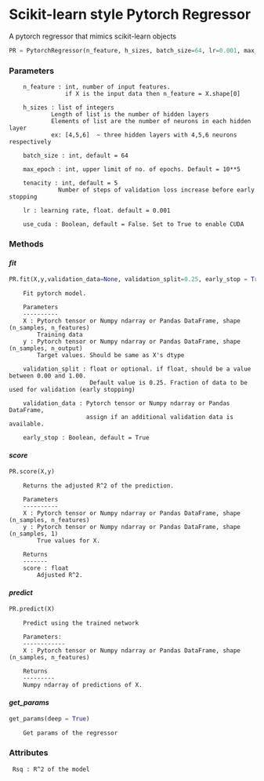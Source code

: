 # Scikit-learn style Pytorch Regressor


A pytorch regressor that mimics scikit-learn objects 


```python 
PR = PytorchRegressor(n_feature, h_sizes, batch_size=64, lr=0.001, max_epoch = 1e5, tenacity = 5, use_cuda = False)
 ```
### Parameters

        n_feature : int, number of input features.
                    if X is the input data then n_feature = X.shape[0]

        h_sizes : list of integers
                Length of list is the number of hidden layers
                Elements of list are the number of neurons in each hidden layer
                ex: [4,5,6]  ~ three hidden layers with 4,5,6 neurons respectively 

        batch_size : int, default = 64

        max_epoch : int, upper limit of no. of epochs. Default = 10**5

        tenacity : int, default = 5 
                  Number of steps of validation loss increase before early stopping 

        lr : learning rate, float. default = 0.001

        use_cuda : Boolean, default = False. Set to True to enable CUDA


### Methods

#### _fit_

```python 
PR.fit(X,y,validation_data=None, validation_split=0.25, early_stop = True)
 ```
    	  
        Fit pytorch model.
        
        Parameters
        ----------
        X : Pytorch tensor or Numpy ndarray or Pandas DataFrame, shape (n_samples, n_features)
            Training data
        y : Pytorch tensor or Numpy ndarray or Pandas DataFrame, shape (n_samples, n_output)
            Target values. Should be same as X's dtype 

        validation_split : float or optional. if float, should be a value between 0.00 and 1.00.
                           Default value is 0.25. Fraction of data to be used for validation (early stopping)

        validation_data : Pytorch tensor or Numpy ndarray or Pandas DataFrame, 
                          assign if an additional validation data is available.

        early_stop : Boolean, default = True 



#### _score_

```python 
PR.score(X,y) 
```
        
        Returns the adjusted R^2 of the prediction.
        
        Parameters
        ----------
        X : Pytorch tensor or Numpy ndarray or Pandas DataFrame, shape (n_samples, n_features)
        y : Pytorch tensor or Numpy ndarray or Pandas DataFrame, shape (n_samples, 1)
            True values for X.

        Returns
        -------
        score : float
            Adjusted R^2.
    

#### _predict_ 


```python 
PR.predict(X)
```
        
        Predict using the trained network
        
        Parameters: 
        ------------
        X : Pytorch tensor or Numpy ndarray or Pandas DataFrame, shape (n_samples, n_features)
            
        Returns
        ---------
        Numpy ndarray of predictions of X.


#### _get_params_
      
```python
get_params(deep = True)
```     
        Get params of the regressor
        



### Attributes
     Rsq : R^2 of the model
     




